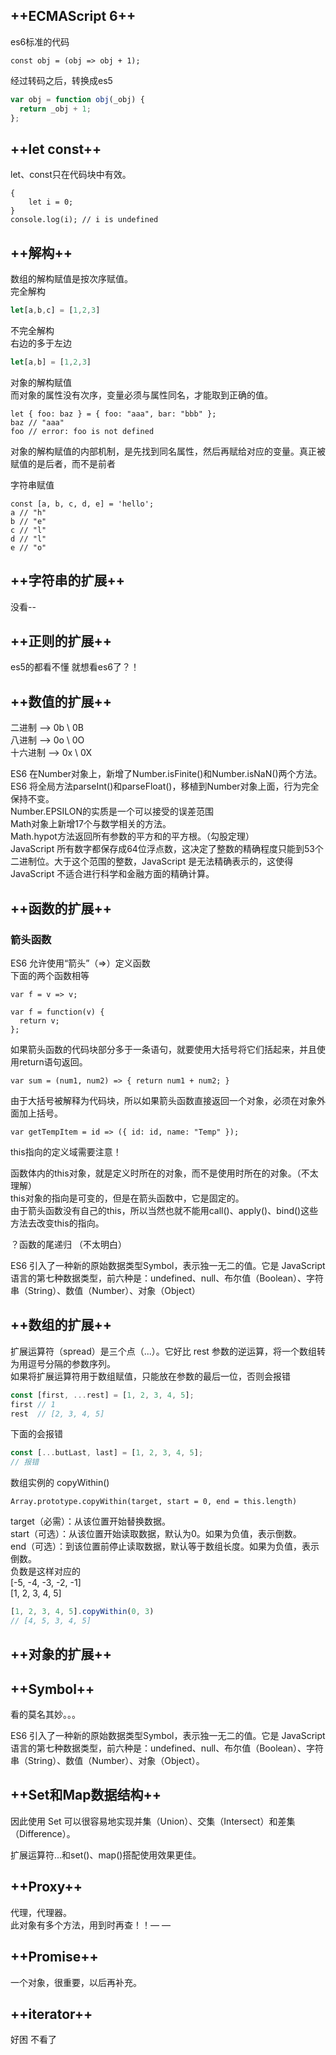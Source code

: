 ## ++ECMAScript 6++ 

es6标准的代码
```
const obj = (obj => obj + 1);
```
经过转码之后，转换成es5

```js
var obj = function obj(_obj) {
  return _obj + 1;
};
```

## ++let const++

let、const只在代码块中有效。

```
{
    let i = 0;
}
console.log(i); // i is undefined

```

## ++解构++
数组的解构赋值是按次序赋值。   
完全解构

```js
let[a,b,c] = [1,2,3]
```
 
不完全解构  
右边的多于左边

```js
let[a,b] = [1,2,3]
```
对象的解构赋值  
而对象的属性没有次序，变量必须与属性同名，才能取到正确的值。

```
let { foo: baz } = { foo: "aaa", bar: "bbb" };
baz // "aaa"
foo // error: foo is not defined
```
对象的解构赋值的内部机制，是先找到同名属性，然后再赋给对应的变量。真正被赋值的是后者，而不是前者

字符串赋值

```
const [a, b, c, d, e] = 'hello';
a // "h"
b // "e"
c // "l"
d // "l"
e // "o"
```

## ++字符串的扩展++
没看--

## ++正则的扩展++

es5的都看不懂  就想看es6了？！

## ++数值的扩展++

二进制 --> 0b \ 0B  
八进制 --> 0o \ 0O  
十六进制 --> 0x \ 0X

ES6 在Number对象上，新增了Number.isFinite()和Number.isNaN()两个方法。  
ES6 将全局方法parseInt()和parseFloat()，移植到Number对象上面，行为完全保持不变。  
Number.EPSILON的实质是一个可以接受的误差范围  
Math对象上新增17个与数学相关的方法。  
Math.hypot方法返回所有参数的平方和的平方根。（勾股定理）  
JavaScript 所有数字都保存成64位浮点数，这决定了整数的精确程度只能到53个二进制位。大于这个范围的整数，JavaScript 是无法精确表示的，这使得 JavaScript 不适合进行科学和金融方面的精确计算。

## ++函数的扩展++

### 箭头函数
ES6 允许使用“箭头”（=>）定义函数  
下面的两个函数相等

```
var f = v => v;

var f = function(v) {
  return v;
};
```
如果箭头函数的代码块部分多于一条语句，就要使用大括号将它们括起来，并且使用return语句返回。

```
var sum = (num1, num2) => { return num1 + num2; }

```
由于大括号被解释为代码块，所以如果箭头函数直接返回一个对象，必须在对象外面加上括号。

```
var getTempItem = id => ({ id: id, name: "Temp" });
```
this指向的定义域需要注意！  

函数体内的this对象，就是定义时所在的对象，而不是使用时所在的对象。（不太理解）  
this对象的指向是可变的，但是在箭头函数中，它是固定的。  
由于箭头函数没有自己的this，所以当然也就不能用call()、apply()、bind()这些方法去改变this的指向。

？函数的尾递归 （不太明白） 

ES6 引入了一种新的原始数据类型Symbol，表示独一无二的值。它是 JavaScript 语言的第七种数据类型，前六种是：undefined、null、布尔值（Boolean）、字符串（String）、数值（Number）、对象（Object）


## ++数组的扩展++

扩展运算符（spread）是三个点（...）。它好比 rest 参数的逆运算，将一个数组转为用逗号分隔的参数序列。  
如果将扩展运算符用于数组赋值，只能放在参数的最后一位，否则会报错

```js
const [first, ...rest] = [1, 2, 3, 4, 5];
first // 1
rest  // [2, 3, 4, 5]
```
下面的会报错

```js
const [...butLast, last] = [1, 2, 3, 4, 5];
// 报错
```

数组实例的 copyWithin()


```
Array.prototype.copyWithin(target, start = 0, end = this.length)
```
target（必需）：从该位置开始替换数据。  
start（可选）：从该位置开始读取数据，默认为0。如果为负值，表示倒数。  
end（可选）：到该位置前停止读取数据，默认等于数组长度。如果为负值，表示倒数。  
负数是这样对应的  
[-5, -4, -3, -2, -1]  
[1, 2, 3, 4, 5]
```js
[1, 2, 3, 4, 5].copyWithin(0, 3)
// [4, 5, 3, 4, 5]
```

## ++对象的扩展++

## ++Symbol++

看的莫名其妙。。。

ES6 引入了一种新的原始数据类型Symbol，表示独一无二的值。它是 JavaScript 语言的第七种数据类型，前六种是：undefined、null、布尔值（Boolean）、字符串（String）、数值（Number）、对象（Object）。

## ++Set和Map数据结构++

因此使用 Set 可以很容易地实现并集（Union）、交集（Intersect）和差集（Difference）。

扩展运算符...和set()、map()搭配使用效果更佳。

## ++Proxy++

代理，代理器。  
此对象有多个方法，用到时再查！！— —

## ++Promise++

一个对象，很重要，以后再补充。

## ++iterator++
好困 不看了
